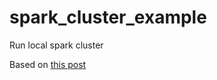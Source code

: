 # spark_cluster_example
Run local spark cluster

Based on [this post](https://medium.com/@marcovillarreal_40011/creating-a-spark-standalone-cluster-with-docker-and-docker-compose-ba9d743a157f)
